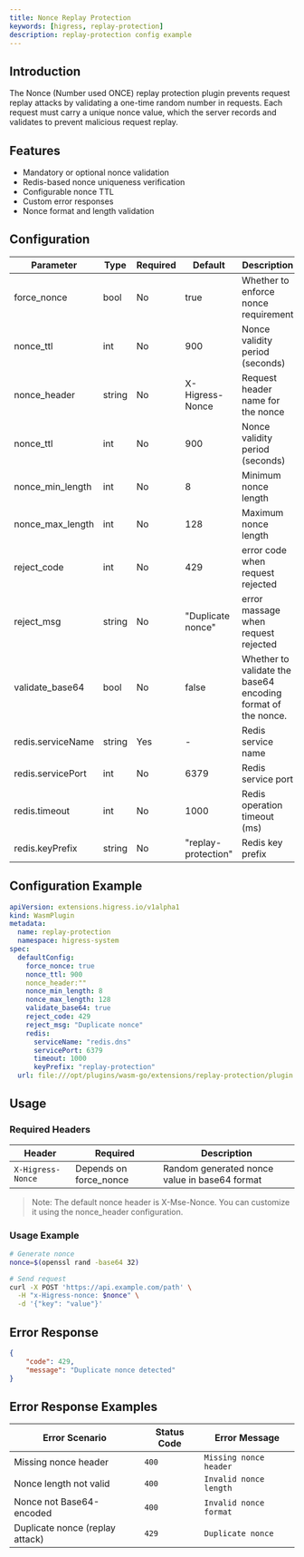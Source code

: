 ```yaml
---
title: Nonce Replay Protection 
keywords: [higress, replay-protection]
description: replay-protection config example
---
```



## Introduction

The Nonce (Number used ONCE) replay protection plugin prevents request replay attacks by validating a one-time random number in requests. Each request must carry a unique nonce value, which the server records and validates to prevent malicious request replay.

## Features

- Mandatory or optional nonce validation
- Redis-based nonce uniqueness verification
- Configurable nonce TTL
- Custom error responses
- Nonce format and length validation

## Configuration

| Parameter | Type | Required | Default | Description |
|-----------|------|----------|---------|-------------|
| force_nonce | bool | No | true | Whether to enforce nonce requirement |
| nonce_ttl | int | No | 900 | Nonce validity period (seconds) |
| nonce_header          | string | No       | X-Higress-Nonce   | Request header name for the nonce              |
| nonce_ttl             | int    | No       | 900           | Nonce validity period (seconds)                 |
| nonce_min_length | int | No | 8 | Minimum nonce length |
| nonce_max_length | int | No | 128 | Maximum nonce length |
| reject_code       | int | No | 429 | error code when request rejected |
| reject_msg        | string | No | "Duplicate nonce" | error massage when request rejected  |
| validate_base64 | bool    | No   | false  | Whether to validate the base64 encoding format of the nonce. |
| redis.serviceName | string | Yes | - | Redis service name |
| redis.servicePort | int | No | 6379 | Redis service port |
| redis.timeout | int | No | 1000 | Redis operation timeout (ms) |
| redis.keyPrefix | string | No | "replay-protection" | Redis key prefix |

## Configuration Example

```yaml
apiVersion: extensions.higress.io/v1alpha1
kind: WasmPlugin
metadata:
  name: replay-protection
  namespace: higress-system
spec:
  defaultConfig:
    force_nonce: true
    nonce_ttl: 900
    nonce_header:""
    nonce_min_length: 8
    nonce_max_length: 128
    validate_base64: true
    reject_code: 429
    reject_msg: "Duplicate nonce" 
    redis:
      serviceName: "redis.dns"
      servicePort: 6379
      timeout: 1000
      keyPrefix: "replay-protection"
  url: file:///opt/plugins/wasm-go/extensions/replay-protection/plugin.wasm
```

## Usage

### Required Headers

| Header | Required | Description |
|--------|----------|-------------|
| `X-Higress-Nonce` | Depends on force_nonce | Random generated nonce value in base64 format |

>Note: The default nonce header is X-Mse-Nonce. You can customize it using the nonce_header configuration.

### Usage Example

```bash
# Generate nonce
nonce=$(openssl rand -base64 32)

# Send request
curl -X POST 'https://api.example.com/path' \
  -H "x-Higress-nonce: $nonce" \
  -d '{"key": "value"}'
```

## Error Response

```json
{
    "code": 429,
    "message": "Duplicate nonce detected"
}
```
## Error Response Examples

| Error Scenario              | Status Code | Error Message               |
|-----------------------------|-------------|-----------------------------|
| Missing nonce header         | `400`       | `Missing nonce header`        |
| Nonce length not valid       | `400`       | `Invalid nonce length`        |
| Nonce not Base64-encoded     | `400`       | `Invalid nonce format`        |
| Duplicate nonce (replay attack) | `429`       | `Duplicate nonce`             |
